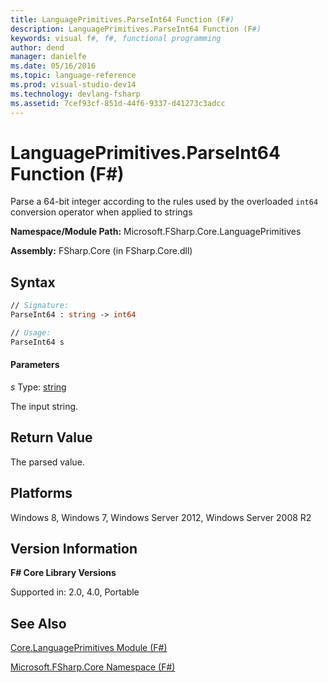 ```yaml
---
title: LanguagePrimitives.ParseInt64 Function (F#)
description: LanguagePrimitives.ParseInt64 Function (F#)
keywords: visual f#, f#, functional programming
author: dend
manager: danielfe
ms.date: 05/16/2016
ms.topic: language-reference
ms.prod: visual-studio-dev14
ms.technology: devlang-fsharp
ms.assetid: 7cef93cf-851d-44f6-9337-d41273c3adcc 
---
```


# LanguagePrimitives.ParseInt64 Function (F#)

Parse a 64-bit integer according to the rules used by the overloaded `int64` conversion operator when applied to strings

**Namespace/Module Path:** Microsoft.FSharp.Core.LanguagePrimitives

**Assembly:** FSharp.Core (in FSharp.Core.dll)


## Syntax

```fsharp
// Signature:
ParseInt64 : string -> int64

// Usage:
ParseInt64 s
```

#### Parameters
*s*
Type: [string](https://msdn.microsoft.com/library/12b97856-ec80-4f70-a018-afb0753f755a)


The input string.

## Return Value

The parsed value.

## Platforms
Windows 8, Windows 7, Windows Server 2012, Windows Server 2008 R2


## Version Information
**F# Core Library Versions**

Supported in: 2.0, 4.0, Portable

## See Also
[Core.LanguagePrimitives Module &#40;F&#35;&#41;](Core.LanguagePrimitives-Module-%5BFSharp%5D.md)

[Microsoft.FSharp.Core Namespace &#40;F&#35;&#41;](Microsoft.FSharp.Core-Namespace-%5BFSharp%5D.md)